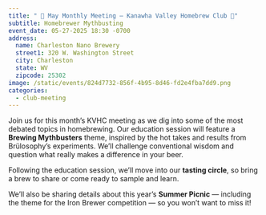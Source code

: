 ```yaml
---
title: " 🍻 May Monthly Meeting – Kanawha Valley Homebrew Club 🍻"
subtitle: Homebrewer Mythbusting
event_date: 05-27-2025 18:30 -0700
address:
  name: Charleston Nano Brewery
  street1: 320 W. Washington Street
  city: Charleston
  state: WV
  zipcode: 25302
image: /static/events/824d7732-856f-4b95-8d46-fd2e4fba7dd9.png
categories:
  - club-meeting
---
```

Join us for this month’s KVHC meeting as we dig into some of the most debated topics in homebrewing. Our education session will feature a **Brewing Mythbusters** theme, inspired by the hot takes and results from Brülosophy’s experiments. We’ll challenge conventional wisdom and question what really makes a difference in your beer.

Following the education session, we’ll move into our **tasting circle**, so bring a brew to share or come ready to sample and learn.

We’ll also be sharing details about this year’s **Summer Picnic** — including the theme for the Iron Brewer competition — so you won’t want to miss it!